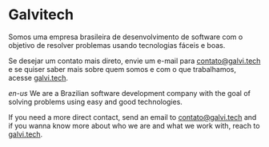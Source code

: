 # Galvitech

Somos uma empresa brasileira de desenvolvimento de software com o objetivo de resolver problemas
usando tecnologias fáceis e boas.

Se desejar um contato mais direto, envie um e-mail para [contato@galvi.tech](mailto:contato@galvi.tech)
e se quiser saber mais sobre quem somos e com o que trabalhamos, acesse [galvi.tech](https://galvi.tech).

*en-us*
We are a Brazilian software development company with the goal of solving problems
using easy and good technologies.

If you need a more direct contact, send an email to [contato@galvi.tech](mailto:contato@galvi.tech)
and if you wanna know more about who we are and what we work with, reach to [galvi.tech](https://galvi.tech).

